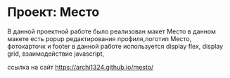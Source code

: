 # Проект: Место
В данной проектной работе было реализован макет Место
в данном макете есть popup редактирования профиля,логотип Место, фотокарточк и footer
в данной работе используется display flex, display grid, взаимодействие javascript, 

ссылка на сайт https://archi1324.github.io/mesto/


